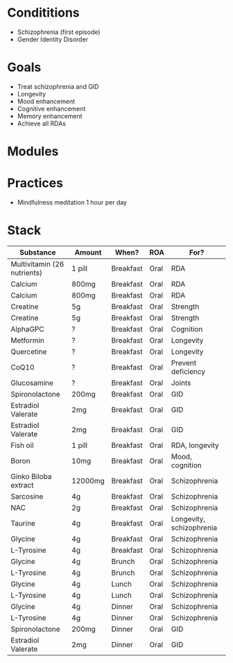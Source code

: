 # Condititions
- Schizophrenia (first episode)
- Gender Identity Disorder

# Goals
- Treat schizophrenia and GID
- Longevity
- Mood enhancement
- Cognitive enhancement
- Memory enhancement
- Achieve all RDAs

# Modules

# Practices
- Mindfulness meditation 1 hour per day

# Stack
| Substance                   | Amount  | When?     | ROA  | For?                     |
| --------------------------- | ------- | --------- | ---- | ------------------------ |
| Multivitamin (26 nutrients) | 1 pill  | Breakfast | Oral | RDA                      |
| Calcium                     | 800mg   | Breakfast | Oral | RDA                      |
| Calcium                     | 800mg   | Breakfast | Oral | RDA                      |
| Creatine                    | 5g      | Breakfast | Oral | Strength                 |
| Creatine                    | 5g      | Breakfast | Oral | Strength                 |
| AlphaGPC                    | ?       | Breakfast | Oral | Cognition                |
| Metformin                   | ?       | Breakfast | Oral | Longevity                |
| Quercetine                  | ?       | Breakfast | Oral | Longevity                |
| CoQ10                       | ?       | Breakfast | Oral | Prevent deficiency       |
| Glucosamine                 | ?       | Breakfast | Oral | Joints                   |
| Spironolactone              | 200mg   | Breakfast | Oral | GID                      |
| Estradiol Valerate          | 2mg     | Breakfast | Oral | GID                      |
| Estradiol Valerate          | 2mg     | Breakfast | Oral | GID                      |
| Fish oil                    | 1 pill  | Breakfast | Oral | RDA, longevity           |
| Boron                       | 10mg    | Breakfast | Oral | Mood, cognition          |
| Ginko Biloba extract        | 12000mg | Breakfast | Oral | Schizophrenia            |
| Sarcosine                   | 4g      | Breakfast | Oral | Schizophrenia            |
| NAC                         | 2g      | Breakfast | Oral | Schizophrenia            |
| Taurine                     | 4g      | Breakfast | Oral | Longevity, schizophrenia |
| Glycine                     | 4g      | Breakfast | Oral | Schizophrenia            |
| L-Tyrosine                  | 4g      | Breakfast | Oral | Schizophrenia            |
| Glycine                     | 4g      | Brunch    | Oral | Schizophrenia            |
| L-Tyrosine                  | 4g      | Brunch    | Oral | Schizophrenia            |
| Glycine                     | 4g      | Lunch     | Oral | Schizophrenia            |
| L-Tyrosine                  | 4g      | Lunch     | Oral | Schizophrenia            |
| Glycine                     | 4g      | Dinner    | Oral | Schizophrenia            |
| L-Tyrosine                  | 4g      | Dinner    | Oral | Schizophrenia            |
| Spironolactone              | 200mg   | Dinner    | Oral | GID                      |
| Estradiol Valerate          | 2mg     | Dinner    | Oral | GID                      |